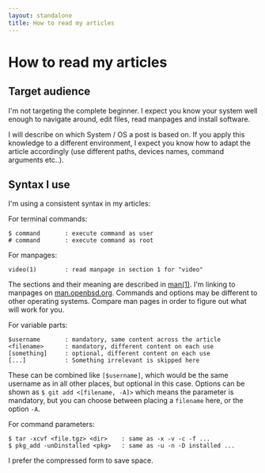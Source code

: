 ```yaml
---
layout: standalone
title: How to read my articles
---
```


# How to read my articles

## Target audience

I'm not targeting the complete beginner. I expect you know your system well enough to navigate around, edit files, read manpages and install software.

I will describe on which System / OS a post is based on. If you apply this knowledge to a different environment, I expect you know how to adapt the article accordingly (use different paths, devices names, command arguments etc..).

## Syntax I use

I'm using a consistent syntax in my articles:

For terminal commands:
```
$ command       : execute command as user
# command       : execute command as root
```

For manpages:
```
video(1)        : read manpage in section 1 for "video"
```

The sections and their meaning are described in [man(1)](https://man.openbsd.org/man.1). I'm linking to manpages on [man.openbsd.org](https://man.openbsd.org). Commands and options may be different to other operating systems. Compare man pages in order to figure out what will work for you.

For variable parts:
```
$username       : mandatory, same content across the article
<filename>      : mandatory, different content on each use
[something]     : optional, different content on each use
[...]           : Something irrelevant is skipped here
```

These can be combined like `[$username]`, which would be the same username as in all other places, but optional in this case. Options can be shown as `$ git add <[filename, -A]>` which means the parameter is mandatory, but you can choose between placing a `filename` here, or the option `-A`.

For command parameters:
```
$ tar -xcvf <file.tgz> <dir>    : same as -x -v -c -f ...
$ pkg_add -unDinstalled <pkg>   : same as -u -n -D installed ...
```
I prefer the compressed form to save space.

